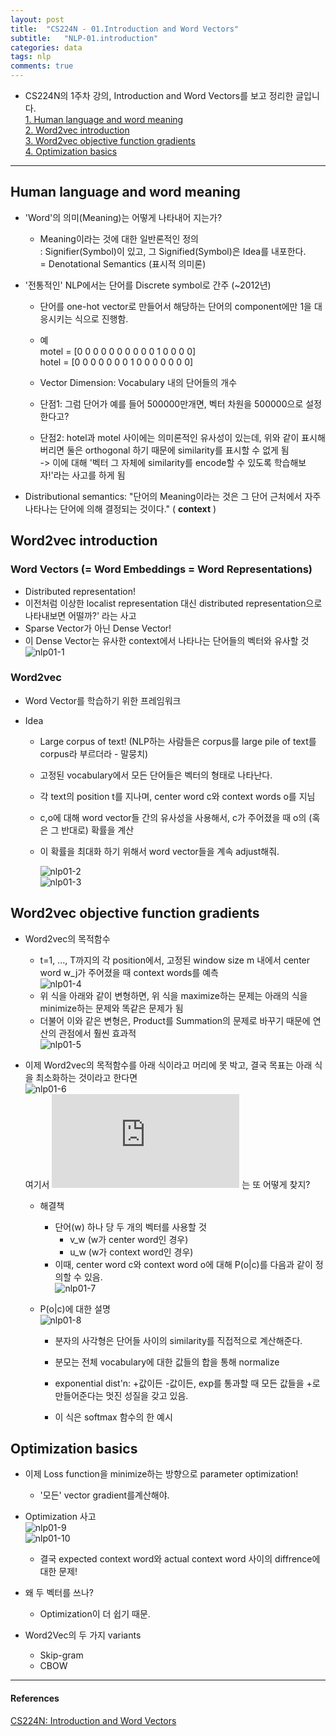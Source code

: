 ```yaml
---
layout: post
title:  "CS224N - 01.Introduction and Word Vectors"  
subtitle:   "NLP-01.introduction"
categories: data
tags: nlp
comments: true
---
```


- CS224N의 1주차 강의, Introduction and Word Vectors를 보고 정리한 글입니다.  
  [1. Human language and word meaning](#human-language-and-word-meaning)  
  [2. Word2vec introduction](#word2vec-introduction)  
  [3. Word2vec objective function gradients](#word2vec-objective-function-gradients)  
  [4. Optimization basics](#optimization-basics)  
  

---  

## Human language and word meaning  
- 'Word'의 의미(Meaning)는 어떻게 나타내어 지는가?  
  - Meaning이라는 것에 대한 일반론적인 정의  
    : Signifier(Symbol)이 있고, 그 Signified(Symbol)은 Idea를 내포한다.  
    = Denotational Semantics (표시적 의미론)  
    
- '전통적인' NLP에서는 단어를 Discrete symbol로 간주 (~2012년)  
  - 단어를 one-hot vector로 만들어서 해당하는 단어의 component에만 1을 대응시키는 식으로 진행함.  
  - 예  
    motel = [0 0 0 0 0 0 0 0 0 0 1 0 0 0 0]  
    hotel = [0 0 0 0 0 0 0 1 0 0 0 0 0 0 0]  
  - Vector Dimension: Vocabulary 내의 단어들의 개수  
  
  - 단점1: 그럼 단어가 예를 들어 500000만개면, 벡터 차원을 500000으로 설정한다고?  
  - 단점2: hotel과 motel 사이에는 의미론적인 유사성이 있는데, 위와 같이 표시해버리면 둘은 orthogonal 하기 때문에 similarity를 표시할 수 없게 됨  
    -> 이에 대해 '벡터 그 자체에 similarity를 encode할 수 있도록 학습해보자!'라는 사고를 하게 됨  
    
    
- Distributional semantics: "단어의 Meaning이라는 것은 그 단어 근처에서 자주 나타나는 단어에 의해 결정되는 것이다."  ( __context__ )  

## Word2vec introduction  

### Word Vectors (= Word Embeddings = Word Representations)  
- Distributed representation!  
- 이전처럼 이상한 localist representation 대신 distributed representation으로 나타내보면 어떨까?' 라는 사고  
- Sparse Vector가 아닌 Dense Vector!  
- 이 Dense Vector는 유사한 context에서 나타나는 단어들의 벡터와 유사할 것   
  ![nlp01-1](https://user-images.githubusercontent.com/43376853/94459323-220e2d80-01f2-11eb-9350-56f5159c550b.png)  
  
### Word2vec  
- Word Vector를 학습하기 위한 프레임워크  

- Idea  
  - Large corpus of text! (NLP하는 사람들은 corpus를 large pile of text를 corpus라 부르더라 - 말뭉치)   
  - 고정된 vocabulary에서 모든 단어들은 벡터의 형태로 나타난다.  
  - 각 text의 position t를 지나며, center word c와 context words o를 지님  
  - c,o에 대해 word vector들 간의 유사성을 사용해서, c가 주어졌을 때 o의 (혹은 그 반대로) 확률을 계산  
  - 이 확률을 최대화 하기 위해서 word vector들을 계속 adjust해줘.  
  
    ![nlp01-2](https://user-images.githubusercontent.com/43376853/94460312-7cf45480-01f3-11eb-83b4-85111299edde.png)  
    ![nlp01-3](https://user-images.githubusercontent.com/43376853/94460390-a2815e00-01f3-11eb-9906-bd82f2a3b4ad.png)  

## Word2vec objective function gradients  

- Word2vec의 목적함수  
  - t=1, ..., T까지의 각 position에서, 고정된 window size m 내에서 center word w_j가 주어졌을 때 context words를 예측  
    ![nlp01-4](https://user-images.githubusercontent.com/43376853/94460581-e6746300-01f3-11eb-8ac0-954c955cb09f.png)
  - 위 식을 아래와 같이 변형하면, 위 식을 maximize하는 문제는 아래의 식을 minimize하는 문제와 똑같은 문제가 됨  
  - 더불어 이와 같은 변형은, Product를 Summation의 문제로 바꾸기 때문에 연산의 관점에서 훨씬 효과적  
    ![nlp01-5](https://user-images.githubusercontent.com/43376853/94460727-250a1d80-01f4-11eb-8380-313a82aeb4e1.png)  
    
- 이제 Word2vec의 목적함수를 아래 식이라고 머리에 못 박고, 결국 목표는 아래 식을 최소화하는 것이라고 한다면  
  ![nlp01-6](https://user-images.githubusercontent.com/43376853/94460906-5f73ba80-01f4-11eb-9782-1a5844fa7ec5.png)  
  여기서 ![](https://latex.codecogs.com/gif.latex?%5Cdpi%7B120%7D%20P%28w_%7Bt&plus;j%7D%7Cw_t%3B%5Ctheta%29) 는 또 어떻게 찾지?  
  
  - 해결책  
    - 단어(w) 하나 당 두 개의 벡터를 사용할 것  
      - v_w (w가 center word인 경우)  
      - u_w (w가 context word인 경우)  
    - 이때, center word c와 context word o에 대해 P(o|c)를 다음과 같이 정의할 수 있음.  
      ![nlp01-7](https://user-images.githubusercontent.com/43376853/94461345-f93b6780-01f4-11eb-8328-6758e146cdd1.png)  
      
  - P(o|c)에 대한 설명  
    ![nlp01-8](https://user-images.githubusercontent.com/43376853/94461548-399ae580-01f5-11eb-93fb-9ecad18c7c8a.png)  
    - 분자의 사각형은 단어들 사이의 similarity를 직접적으로 계산해준다.  
    - 분모는 전체 vocabulary에 대한 값들의 합을 통해 normalize  
    
    - exponential dist'n: +값이든 -값이든, exp를 통과할 때 모든 값들을 +로 만들어준다는 멋진 성질을 갖고 있음.  
    
    - 이 식은 softmax 함수의 한 예시  

## Optimization basics  

- 이제 Loss function을 minimize하는 방향으로 parameter optimization!  
  - '모든' vector gradient를계산해야.  
  
- Optimization 사고  
  ![nlp01-9](https://user-images.githubusercontent.com/43376853/94463982-c1ceba00-01f8-11eb-9701-edd5289019fb.png)  
  ![nlp01-10](https://user-images.githubusercontent.com/43376853/94464224-27bb4180-01f9-11eb-93d2-90bc7d0e7d60.png)  
  
  - 결국 expected context word와 actual context word 사이의 diffrence에 대한 문제!  




- 왜 두 벡터를 쓰나?  
  - Optimization이 더 쉽기 때문.  
  
- Word2Vec의 두 가지 variants  
  - Skip-gram  
  - CBOW  


---  

#### References  
[CS224N: Introduction and Word Vectors](https://web.stanford.edu/class/archive/cs/cs224n/cs224n.1194/slides/cs224n-2019-lecture01-wordvecs1.pdf)  
